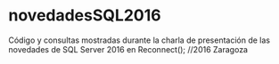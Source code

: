 # novedadesSQL2016
Código y consultas mostradas durante la charla de presentación de las novedades de SQL Server 2016 en Reconnect(); //2016 Zaragoza
